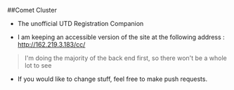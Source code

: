 ##Comet Cluster
* The unofficial UTD Registration Companion

* I am keeping an accessible version of the site at the following address : http://162.219.3.183/cc/
> I'm doing the majority of the back end first, so there won't be a whole lot to see
* If you would like to change stuff, feel free to make push requests.